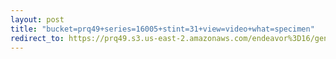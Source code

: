 ```yaml
---
layout: post
title: "bucket=prq49+series=16005+stint=31+view=video+what=specimen"
redirect_to: https://prq49.s3.us-east-2.amazonaws.com/endeavor%3D16/genomes/stage%3D0%2Bwhat%3Dgenerated/stint%3D31/series%3D16005/a%3Dgenome%2Bcriteria%3Dabundance%2Bmorph%3Dwildtype%2Bproc%3D0%2Bseries%3D16005%2Bstint%3D31%2Bthread%3D0%2Bvariation%3Dmaster%2Bext%3D.json.gz
---
```

